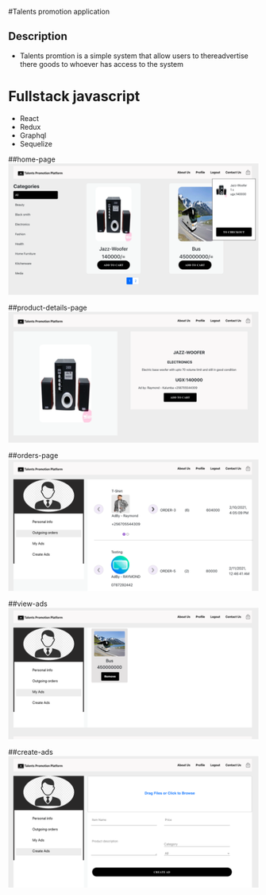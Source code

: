 #Talents promotion application

## Description
 - Talents promtion is a simple system that allow users to thereadvertise there goods to whoever has access to the system


 # Fullstack javascript 
   - React 
   - Redux
   - Graphql 
   - Sequelize  
   
   ##home-page
   ![Alt text](screenshots/home_page.png?raw=true "Optional Title")
   
  ##product-details-page
  ![Alt text](screenshots/product_details_page.png?raw=true "Optional Title")
  
  ##orders-page
   ![Alt text](screenshots/orders_page.png?raw=true "Optional Title")
   
   ##view-ads
   ![Alt text](screenshots/view-ads.png?raw=true "Optional Title")
   
   ##create-ads
   ![Alt text](screenshots/create_ads.png?raw=true "Optional Title")

   



